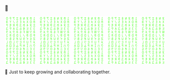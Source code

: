 ### 👋

<a href="https://www.youtube.com/watch?v=O5b0ZxUWNf0" rel="nofollow">
  <img src="https://raw.githubusercontent.com/appcypher/appcypher/main/matrix.svg" alt="matrix" style="max-width: 100%;">
</a>

👯 Just to keep growing and collaborating together.

<!--
**Lumexralph/Lumexralph** is a ✨ _special_ ✨ repository because its `README.md` (this file) appears on your GitHub profile.

Here are some ideas to get you started:

- 🔭 I’m currently working on ...
- 🌱 I’m currently learning ...
- 👯 I’m looking to collaborate on ...
- 🤔 I’m looking for help with ...
- 💬 Ask me about ...
- 📫 How to reach me: ...
- 😄 Pronouns: ...
- ⚡ Fun fact: ...
-->
